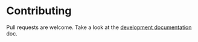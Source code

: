 # Contributing

Pull requests are welcome. Take a look at the [development documentation](docs/development.md) doc.
